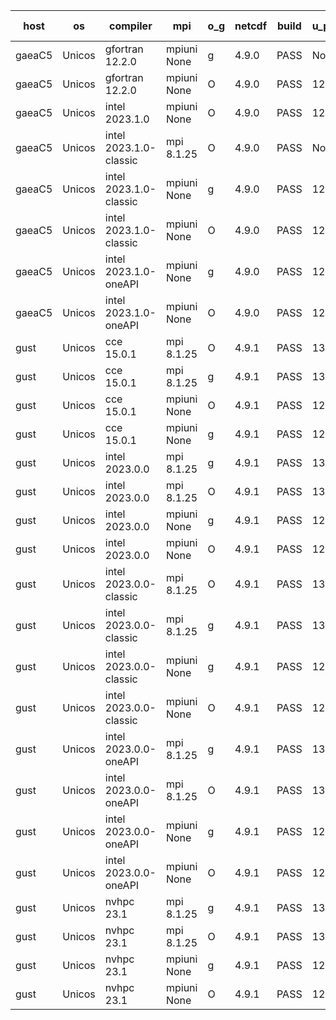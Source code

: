 

| host     | os       | compiler                              | mpi                      | o_g        | netcdf        | build       | u_pass          | u_fail          | s_pass            | s_fail            | e_pass             | e_fail             | nuopc_pass       | nuopc_fail       | artifacts link          |
|----------|----------|---------------------------------------|--------------------------|------------|---------------|-------------|-----------------|-----------------|-------------------|-------------------|--------------------|--------------------|------------------|------------------|-------------------------|
| gaeaC5 | Unicos | gfortran 12.2.0 | mpiuni None  | g | 4.9.0  | PASS | None | None | None | None | None | None | None | None | <a href="https://github.com/esmf-org/esmf-test-artifacts/tree/648bc4cd91b8896ef0ddf09b6d6f725f6715f650/fix_buffer-overflow/gfortran/12.2.0/g/mpiuni/None" target="_blank">648bc4c</a> | 
| gaeaC5 | Unicos | gfortran 12.2.0 | mpiuni None  | O | 4.9.0  | PASS | 12392 | 0 | 8 | 0 | 44 | 0 | None | None | <a href="https://github.com/esmf-org/esmf-test-artifacts/tree/efc1da779b4d3dd9b336895fc5cde08c140e6e19/fix_buffer-overflow/gfortran/12.2.0/O/mpiuni/None" target="_blank">efc1da7</a> | 
| gaeaC5 | Unicos | intel 2023.1.0 | mpiuni None  | O | 4.9.0  | PASS | 12392 | 0 | 8 | 0 | 44 | 0 | None | None | <a href="https://github.com/esmf-org/esmf-test-artifacts/tree/3cf4aff1699ae9c46847cf7d14f2219814bec5a8/fix_buffer-overflow/intel/2023.1.0/O/mpiuni/None" target="_blank">3cf4aff</a> | 
| gaeaC5 | Unicos | intel 2023.1.0-classic | mpi 8.1.25  | O | 4.9.0  | PASS | None | None | None | None | None | None | None | None | <a href="https://github.com/esmf-org/esmf-test-artifacts/tree/fd855e9977cbe99aad96f783f4eaf97fbcd72d26/fix_buffer-overflow/intel/2023.1.0-classic/O/mpi/8.1.25" target="_blank">fd855e9</a> | 
| gaeaC5 | Unicos | intel 2023.1.0-classic | mpiuni None  | g | 4.9.0  | PASS | 12392 | 0 | 8 | 0 | 44 | 0 | None | None | <a href="https://github.com/esmf-org/esmf-test-artifacts/tree/1812c144893ffa8db3e033f5780f5b648d7b3695/fix_buffer-overflow/intel/2023.1.0-classic/g/mpiuni/None" target="_blank">1812c14</a> | 
| gaeaC5 | Unicos | intel 2023.1.0-classic | mpiuni None  | O | 4.9.0  | PASS | 12392 | 0 | 8 | 0 | 44 | 0 | None | None | <a href="https://github.com/esmf-org/esmf-test-artifacts/tree/94fd4323553074c1e558183a9da23936a4b04e07/fix_buffer-overflow/intel/2023.1.0-classic/O/mpiuni/None" target="_blank">94fd432</a> | 
| gaeaC5 | Unicos | intel 2023.1.0-oneAPI | mpiuni None  | g | 4.9.0  | PASS | 12392 | 0 | 8 | 0 | 44 | 0 | None | None | <a href="https://github.com/esmf-org/esmf-test-artifacts/tree/6e5693b09990e0eefe4e23a1f9210120c88c266c/fix_buffer-overflow/intel/2023.1.0-oneAPI/g/mpiuni/None" target="_blank">6e5693b</a> | 
| gaeaC5 | Unicos | intel 2023.1.0-oneAPI | mpiuni None  | O | 4.9.0  | PASS | 12392 | 0 | 8 | 0 | 44 | 0 | None | None | <a href="https://github.com/esmf-org/esmf-test-artifacts/tree/e992da7d29c742500022ca9708cc066b41c3bbe9/fix_buffer-overflow/intel/2023.1.0-oneAPI/O/mpiuni/None" target="_blank">e992da7</a> | 
| gust | Unicos | cce 15.0.1 | mpi 8.1.25  | O | 4.9.1  | PASS | 13898 | 78 | 49 | 0 | 81 | 0 | 52 | 1 | <a href="https://github.com/esmf-org/esmf-test-artifacts/tree/a9e7612d4ea94bd14e7dc7ed1fca9f6f8810baf5/fix_buffer-overflow/cce/15.0.1/O/mpi/8.1.25" target="_blank">a9e7612</a> | 
| gust | Unicos | cce 15.0.1 | mpi 8.1.25  | g | 4.9.1  | PASS | 13900 | 76 | 49 | 0 | 81 | 0 | 52 | 1 | <a href="https://github.com/esmf-org/esmf-test-artifacts/tree/2440e4d0d1271e348bafdf08f38cd29155c364a3/fix_buffer-overflow/cce/15.0.1/g/mpi/8.1.25" target="_blank">2440e4d</a> | 
| gust | Unicos | cce 15.0.1 | mpiuni None  | O | 4.9.1  | PASS | 12314 | 78 | 8 | 0 | 44 | 0 | None | None | <a href="https://github.com/esmf-org/esmf-test-artifacts/tree/c0e996ffceb7aad23666c22361d0feef065d93d5/fix_buffer-overflow/cce/15.0.1/O/mpiuni/None" target="_blank">c0e996f</a> | 
| gust | Unicos | cce 15.0.1 | mpiuni None  | g | 4.9.1  | PASS | 12316 | 76 | 8 | 0 | 44 | 0 | None | None | <a href="https://github.com/esmf-org/esmf-test-artifacts/tree/cae0965c72d5c7f5a04d8150a98d2fc5f38a9092/fix_buffer-overflow/cce/15.0.1/g/mpiuni/None" target="_blank">cae0965</a> | 
| gust | Unicos | intel 2023.0.0 | mpi 8.1.25  | g | 4.9.1  | PASS | 13976 | 0 | 49 | 0 | 81 | 0 | 53 | 0 | <a href="https://github.com/esmf-org/esmf-test-artifacts/tree/8d8985294244756c6782d7c422a85e23038c63cb/fix_buffer-overflow/intel/2023.0.0/g/mpi/8.1.25" target="_blank">8d89852</a> | 
| gust | Unicos | intel 2023.0.0 | mpi 8.1.25  | O | 4.9.1  | PASS | 13976 | 0 | 49 | 0 | 81 | 0 | 53 | 0 | <a href="https://github.com/esmf-org/esmf-test-artifacts/tree/3ab12b151ad63897062f072d4953e8a7a5e64452/fix_buffer-overflow/intel/2023.0.0/O/mpi/8.1.25" target="_blank">3ab12b1</a> | 
| gust | Unicos | intel 2023.0.0 | mpiuni None  | g | 4.9.1  | PASS | 12392 | 0 | 8 | 0 | 44 | 0 | None | None | <a href="https://github.com/esmf-org/esmf-test-artifacts/tree/2bb889ab2168c3280c883cabaee297739c22301a/fix_buffer-overflow/intel/2023.0.0/g/mpiuni/None" target="_blank">2bb889a</a> | 
| gust | Unicos | intel 2023.0.0 | mpiuni None  | O | 4.9.1  | PASS | 12392 | 0 | 8 | 0 | 44 | 0 | None | None | <a href="https://github.com/esmf-org/esmf-test-artifacts/tree/73e86efa0cbd8bae0c59760251f7ee37675ee89a/fix_buffer-overflow/intel/2023.0.0/O/mpiuni/None" target="_blank">73e86ef</a> | 
| gust | Unicos | intel 2023.0.0-classic | mpi 8.1.25  | O | 4.9.1  | PASS | 13976 | 0 | 49 | 0 | 81 | 0 | 53 | 0 | <a href="https://github.com/esmf-org/esmf-test-artifacts/tree/02d3778337e9a4317697a47ebc53c00ab631d11a/fix_buffer-overflow/intel/2023.0.0-classic/O/mpi/8.1.25" target="_blank">02d3778</a> | 
| gust | Unicos | intel 2023.0.0-classic | mpi 8.1.25  | g | 4.9.1  | PASS | 13976 | 0 | 49 | 0 | 81 | 0 | 53 | 0 | <a href="https://github.com/esmf-org/esmf-test-artifacts/tree/f879369b72ac7c08c1d24cd2fef4747b7d9662ed/fix_buffer-overflow/intel/2023.0.0-classic/g/mpi/8.1.25" target="_blank">f879369</a> | 
| gust | Unicos | intel 2023.0.0-classic | mpiuni None  | g | 4.9.1  | PASS | 12392 | 0 | 8 | 0 | 44 | 0 | None | None | <a href="https://github.com/esmf-org/esmf-test-artifacts/tree/6f5a9ff22a1d1bcc1d3f06e6231ff9597c8eff8b/fix_buffer-overflow/intel/2023.0.0-classic/g/mpiuni/None" target="_blank">6f5a9ff</a> | 
| gust | Unicos | intel 2023.0.0-classic | mpiuni None  | O | 4.9.1  | PASS | 12392 | 0 | 8 | 0 | 44 | 0 | None | None | <a href="https://github.com/esmf-org/esmf-test-artifacts/tree/9e3927825f7fad33df1c9d57238e58cfa3595efb/fix_buffer-overflow/intel/2023.0.0-classic/O/mpiuni/None" target="_blank">9e39278</a> | 
| gust | Unicos | intel 2023.0.0-oneAPI | mpi 8.1.25  | g | 4.9.1  | PASS | 13976 | 0 | 49 | 0 | 81 | 0 | 50 | 3 | <a href="https://github.com/esmf-org/esmf-test-artifacts/tree/80184252dfe56516cb18db7bc90f93f223147f28/fix_buffer-overflow/intel/2023.0.0-oneAPI/g/mpi/8.1.25" target="_blank">8018425</a> | 
| gust | Unicos | intel 2023.0.0-oneAPI | mpi 8.1.25  | O | 4.9.1  | PASS | 13976 | 0 | 48 | 1 | 81 | 0 | 40 | 13 | <a href="https://github.com/esmf-org/esmf-test-artifacts/tree/cc37c72a3e023ef9331e854129786610f4db9b5b/fix_buffer-overflow/intel/2023.0.0-oneAPI/O/mpi/8.1.25" target="_blank">cc37c72</a> | 
| gust | Unicos | intel 2023.0.0-oneAPI | mpiuni None  | g | 4.9.1  | PASS | 12392 | 0 | 8 | 0 | 44 | 0 | None | None | <a href="https://github.com/esmf-org/esmf-test-artifacts/tree/789e2341bd1c5259636f640c31e805aa98ae27f2/fix_buffer-overflow/intel/2023.0.0-oneAPI/g/mpiuni/None" target="_blank">789e234</a> | 
| gust | Unicos | intel 2023.0.0-oneAPI | mpiuni None  | O | 4.9.1  | PASS | 12392 | 0 | 8 | 0 | 44 | 0 | None | None | <a href="https://github.com/esmf-org/esmf-test-artifacts/tree/7e6e978a4cfbfe6f10580ef43c886fa90731ab76/fix_buffer-overflow/intel/2023.0.0-oneAPI/O/mpiuni/None" target="_blank">7e6e978</a> | 
| gust | Unicos | nvhpc 23.1 | mpi 8.1.25  | g | 4.9.1  | PASS | 13927 | 49 | 47 | 2 | 79 | 2 | 45 | 8 | <a href="https://github.com/esmf-org/esmf-test-artifacts/tree/f0cfca870a3894aebfa273dfc7dc8bd824047d1b/fix_buffer-overflow/nvhpc/23.1/g/mpi/8.1.25" target="_blank">f0cfca8</a> | 
| gust | Unicos | nvhpc 23.1 | mpi 8.1.25  | O | 4.9.1  | PASS | 13973 | 3 | 49 | 0 | 81 | 0 | 45 | 8 | <a href="https://github.com/esmf-org/esmf-test-artifacts/tree/0b887871239cfb704d42e540441e713fea52e754/fix_buffer-overflow/nvhpc/23.1/O/mpi/8.1.25" target="_blank">0b88787</a> | 
| gust | Unicos | nvhpc 23.1 | mpiuni None  | g | 4.9.1  | PASS | 12392 | 0 | 6 | 2 | 44 | 0 | None | None | <a href="https://github.com/esmf-org/esmf-test-artifacts/tree/f1d5669b2dd6ee71224e8c895539a3e1b9a39f1d/fix_buffer-overflow/nvhpc/23.1/g/mpiuni/None" target="_blank">f1d5669</a> | 
| gust | Unicos | nvhpc 23.1 | mpiuni None  | O | 4.9.1  | PASS | 12390 | 2 | 8 | 0 | 44 | 0 | None | None | <a href="https://github.com/esmf-org/esmf-test-artifacts/tree/b0497449e3d6ff7b1f8e283a01e1a3d51131a3cb/fix_buffer-overflow/nvhpc/23.1/O/mpiuni/None" target="_blank">b049744</a> | 
